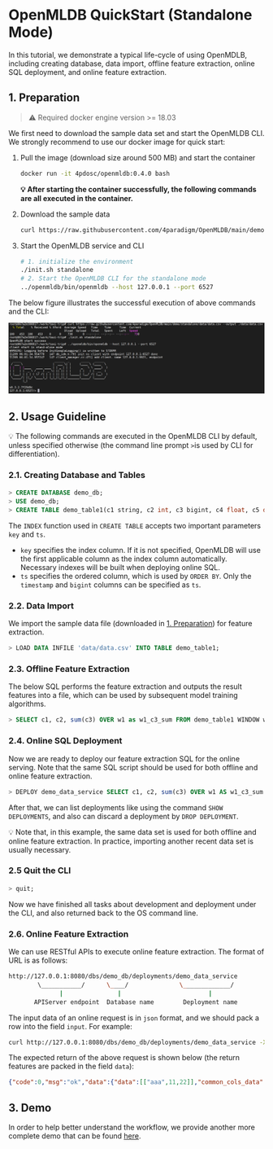 # OpenMLDB QuickStart (Standalone Mode)

In this tutorial, we demonstrate a typical life-cycle of using OpenMDLB, including creating database, data import, offline feature extraction, online SQL deployment, and online feature extraction.

## 1. Preparation

> :warning: Required docker engine version >= 18.03

We first need to download the sample data set and start the OpenMLDB CLI. We strongly recommend to use our docker image for quick start:

1. Pull the image (download size around 500 MB) and start the container 

   ```bash
   docker run -it 4pdosc/openmldb:0.4.0 bash
   ```

   **:bulb: After starting the container successfully, the following commands are all executed in the container.**

2. Download the sample data

   ```bash
   curl https://raw.githubusercontent.com/4paradigm/OpenMLDB/main/demo/quick_start/data/data.csv --output ./data/data.csv
   ```

3. Start the OpenMLDB service and CLI

   ```bash
   # 1. initialize the environment
   ./init.sh standalone
   # 2. Start the OpenMLDB CLI for the standalone mode
   ../openmldb/bin/openmldb --host 127.0.0.1 --port 6527
   ```

The below figure illustrates the successful execution of above commands and the CLI:

![image-20211209133608276](../../images/cli.png)

## 2. Usage Guideline
:bulb: The following commands are executed in the OpenMLDB CLI by default, unless specified otherwise (the command line prompt `>`is used by CLI for differentiation).

### 2.1. Creating Database and Tables
```sql
> CREATE DATABASE demo_db;
> USE demo_db;
> CREATE TABLE demo_table1(c1 string, c2 int, c3 bigint, c4 float, c5 double, c6 timestamp, c7 date, INDEX(key=c1, ts=c6));
```
The `INDEX` function used in `CREATE TABLE` accepts two important parameters `key` and `ts`. 

- `key` specifies the index column. If it is not specified, OpenMLDB will use the first applicable column as the index column automatically. Necessary indexes will be built when deploying online SQL. 
- `ts` specifies the ordered column, which is used by `ORDER BY`. Only the `timestamp` and `bigint` columns can be specified as `ts`. 

### 2.2. Data Import
We import the sample data file (downloaded in [1. Preparation](#1-prepartition)) for feature extraction.
```sql
> LOAD DATA INFILE 'data/data.csv' INTO TABLE demo_table1;
```
### 2.3. Offline Feature Extraction

The below SQL performs the feature extraction and outputs the result features into a file, which can be used by subsequent model training algorithms.

```sql
> SELECT c1, c2, sum(c3) OVER w1 as w1_c3_sum FROM demo_table1 WINDOW w1 AS (PARTITION BY demo_table1.c1 ORDER BY demo_table1.c6 ROWS BETWEEN 2 PRECEDING AND CURRENT ROW) INTO OUTFILE '/tmp/feature.csv';
```
### 2.4. Online SQL Deployment

Now we are ready to deploy our feature extraction SQL for the online serving. Note that the same SQL script should be used for both offline and online feature extraction.

```sql
> DEPLOY demo_data_service SELECT c1, c2, sum(c3) OVER w1 AS w1_c3_sum FROM demo_table1 WINDOW w1 AS (PARTITION BY demo_table1.c1 ORDER BY demo_table1.c6 ROWS BETWEEN 2 PRECEDING AND CURRENT ROW);
```
After that, we can list deployments like using the command `SHOW DEPLOYMENTS`, and also can discard a deployment by `DROP DEPLOYMENT`.

:bulb: Note that, in this example, the same data set is used for both offline and online feature extraction. In practice, importing another recent data set is usually necessary.

### 2.5 Quit the CLI

```sql
> quit;
```

Now we have finished all tasks about development and deployment under the CLI, and also returned back to the OS command line.

### 2.6. Online Feature Extraction

We can use RESTful APIs to execute online feature extraction. The format of URL is as follows:

```bash
http://127.0.0.1:8080/dbs/demo_db/deployments/demo_data_service
        \___________/      \____/              \_____________/
              |               |                        |
       APIServer endpoint  Database name        Deployment name
```
The input data of an online request is in `json` format, and we should pack a row into the field `input`.  For example:

```bash
curl http://127.0.0.1:8080/dbs/demo_db/deployments/demo_data_service -X POST -d'{"input": [["aaa", 11, 22, 1.2, 1.3, 1635247427000, "2021-05-20"]]}'
```
The expected return of the above request is shown below (the return features are packed in the field `data`):
```json
{"code":0,"msg":"ok","data":{"data":[["aaa",11,22]],"common_cols_data":[]}}
```

## 3. Demo

In order to help better understand the workflow, we provide another more complete demo that can be found [here](https://github.com/4paradigm/OpenMLDB/tree/main/demo).
